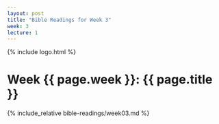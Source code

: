 ```yaml
---
layout: post
title: "Bible Readings for Week 3"
week: 3
lecture: 1
---
```


{% include logo.html %}

# Week {{ page.week }}: {{ page.title }}

{% include_relative bible-readings/week03.md %}
